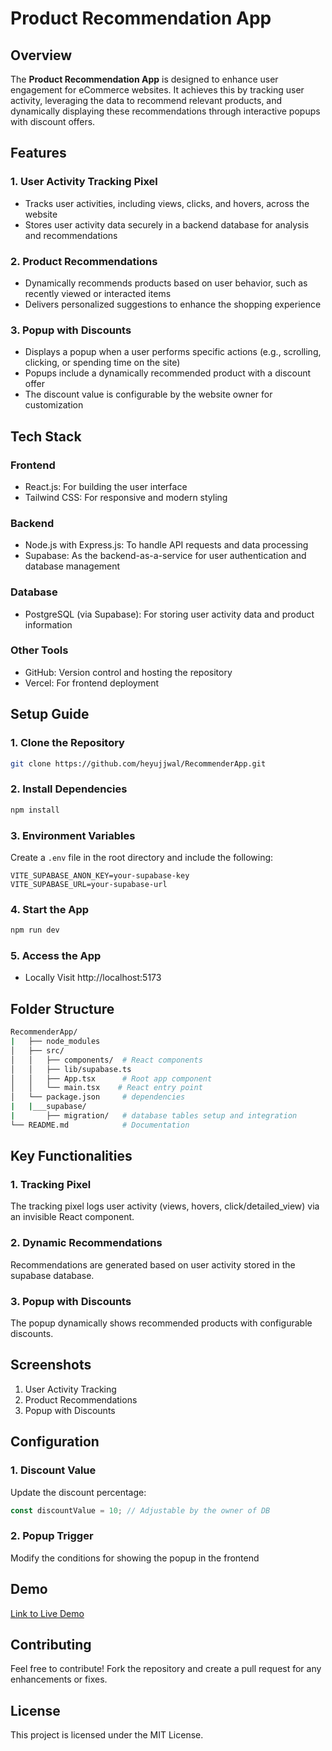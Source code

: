# Product Recommendation App

## Overview
The **Product Recommendation App** is designed to enhance user engagement for eCommerce websites. It achieves this by tracking user activity, leveraging the data to recommend relevant products, and dynamically displaying these recommendations through interactive popups with discount offers.

## Features

### 1. User Activity Tracking Pixel
- Tracks user activities, including views, clicks, and hovers, across the website
- Stores user activity data securely in a backend database for analysis and recommendations

### 2. Product Recommendations
- Dynamically recommends products based on user behavior, such as recently viewed or interacted items
- Delivers personalized suggestions to enhance the shopping experience

### 3. Popup with Discounts
- Displays a popup when a user performs specific actions (e.g., scrolling, clicking, or spending time on the site)
- Popups include a dynamically recommended product with a discount offer
- The discount value is configurable by the website owner for customization

## Tech Stack

### Frontend
- React.js: For building the user interface
- Tailwind CSS: For responsive and modern styling

### Backend
- Node.js with Express.js: To handle API requests and data processing
- Supabase: As the backend-as-a-service for user authentication and database management

### Database
- PostgreSQL (via Supabase): For storing user activity data and product information

### Other Tools
- GitHub: Version control and hosting the repository
- Vercel: For frontend deployment

## Setup Guide

### 1. Clone the Repository
```bash
git clone https://github.com/heyujjwal/RecommenderApp.git
```

### 2. Install Dependencies
```bash
npm install
```

### 3. Environment Variables
Create a `.env` file in the root directory and include the following:
```env
VITE_SUPABASE_ANON_KEY=your-supabase-key
VITE_SUPABASE_URL=your-supabase-url
```

### 4. Start the App

```bash
npm run dev
```

### 5. Access the App
- Locally Visit http://localhost:5173

## Folder Structure
```bash
RecommenderApp/
|   ├── node_modules
│   ├── src/
│   │   ├── components/  # React components
│   │   ├── lib/supabase.ts
│   │   ├── App.tsx      # Root app component
│   │   └── main.tsx    # React entry point
│   └── package.json     # dependencies
|   |___supabase/
|       ├── migration/   # database tables setup and integration
└── README.md            # Documentation
```

## Key Functionalities

### 1. Tracking Pixel
The tracking pixel logs user activity (views, hovers, click/detailed_view) via an invisible React component.


### 2. Dynamic Recommendations
Recommendations are generated based on user activity stored in the supabase database.

### 3. Popup with Discounts
The popup dynamically shows recommended products with configurable discounts.

## Screenshots
1. User Activity Tracking
2. Product Recommendations
3. Popup with Discounts

## Configuration

### 1. Discount Value
Update the discount percentage:
```ts
const discountValue = 10; // Adjustable by the owner of DB
```

### 2. Popup Trigger
Modify the conditions for showing the popup in the frontend

## Demo
[Link to Live Demo](https://recommender-app-omega.vercel.app/)


## Contributing
Feel free to contribute! Fork the repository and create a pull request for any enhancements or fixes.

## License
This project is licensed under the MIT License.
